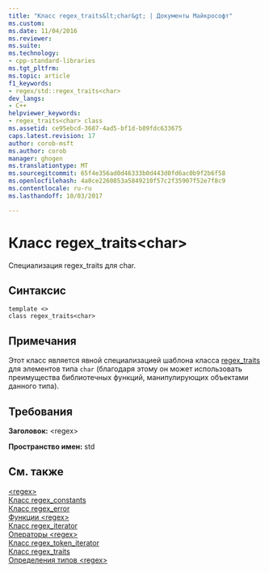 ```yaml
---
title: "Класс regex_traits&lt;char&gt; | Документы Майкрософт"
ms.custom: 
ms.date: 11/04/2016
ms.reviewer: 
ms.suite: 
ms.technology:
- cpp-standard-libraries
ms.tgt_pltfrm: 
ms.topic: article
f1_keywords:
- regex/std::regex_traits<char>
dev_langs:
- C++
helpviewer_keywords:
- regex_traits<char> class
ms.assetid: ce95ebcd-3687-4ad5-bf1d-b89fdc633675
caps.latest.revision: 17
author: corob-msft
ms.author: corob
manager: ghogen
ms.translationtype: MT
ms.sourcegitcommit: 65f4e356ad0d46333b0d443d0fd6ac0b9f2b6f58
ms.openlocfilehash: 4a0ce2260853a5849210f57c2f35907f52e7f8c9
ms.contentlocale: ru-ru
ms.lasthandoff: 10/03/2017

---
```

# <a name="regextraitsltchargt-class"></a>Класс regex_traits&lt;char&gt;
Специализация regex_traits для char.  
  
## <a name="syntax"></a>Синтаксис  
  
```  
template <>  
class regex_traits<char>  
```  
  
## <a name="remarks"></a>Примечания  
 Этот класс является явной специализацией шаблона класса [regex_traits](../standard-library/regex-traits-class.md) для элементов типа `char` (благодаря этому он может использовать преимущества библиотечных функций, манипулирующих объектами данного типа).  
  
## <a name="requirements"></a>Требования  
 **Заголовок:** \<regex>  
  
 **Пространство имен:** std  
  
## <a name="see-also"></a>См. также  
[\<regex>](../standard-library/regex.md)  
[Класс regex_constants](../standard-library/regex-constants-class.md)  
[Класс regex_error](../standard-library/regex-error-class.md)  
[Функции \<regex>](../standard-library/regex-functions.md)  
[Класс regex_iterator](../standard-library/regex-iterator-class.md)  
[Операторы \<regex>](../standard-library/regex-operators.md)  
[Класс regex_token_iterator](../standard-library/regex-token-iterator-class.md)  
[Класс regex_traits](../standard-library/regex-traits-class.md)  
[Определения типов \<regex>](../standard-library/regex-typedefs.md)  

